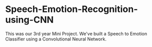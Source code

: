 # Speech-Emotion-Recognition-using-CNN
This was our 3rd year Mini Project. We've built a Speech to Emotion Classifier using a Convolutional Neural Network.
